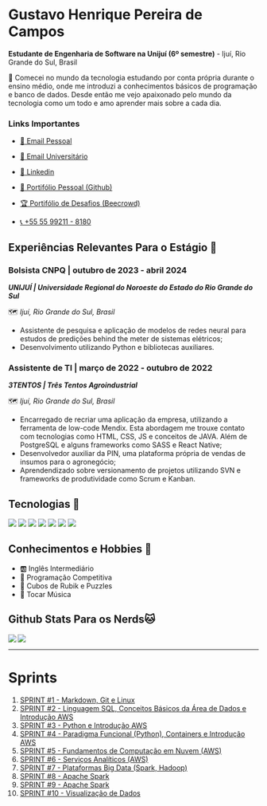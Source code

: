 # Gustavo Henrique Pereira de Campos

**Estudante de Engenharia de Software na Unijuí (6º semestre)** - Ijuí, Rio Grande do Sul, Brasil

<aside>
👋 Comecei no mundo da tecnologia estudando por conta própria durante o ensino médio, onde me introduzi a conhecimentos básicos de programação e banco de dados. Desde então me vejo apaixonado pelo mundo da tecnologia como um todo e amo aprender mais sobre a cada dia.

</aside>

### **Links Importantes**
- [📧 Email Pessoal](mailto:gustavop.campos2004@gmail.com)

- [📧 Email Universitário](mailto:gustavo.campos@sou.unijui.edu.br)

- [🔗 Linkedin](https://www.linkedin.com/in/gustavo-campos-a2573722a/)

- [👾 Portifólio Pessoal (Github)](https://github.com/GustavCampos)

- [🏆 Portifólio de Desafios (Beecrowd)](https://judge.beecrowd.com/en/profile/707323)

- [📞 +55 55 99211 - 8180](.)

## Experiências Relevantes Para o Estágio 💼

### Bolsista CNPQ | outubro de 2023 - abril 2024

***UNIJUÍ | Universidade Regional do Noroeste do Estado do Rio Grande do Sul***

🗺️ *Ijuí, Rio Grande do Sul, Brasil*

- Assistente de pesquisa e aplicação de modelos de redes neural para estudos de predições behind the meter de sistemas elétricos;
- Desenvolvimento utilizando Python e bibliotecas auxiliares.

### Assistente de TI | março de 2022 - outubro de 2022

***3TENTOS | Três Tentos Agroindustrial***

🗺️ *Ijuí, Rio Grande do Sul, Brasil*

- Encarregado de recriar uma aplicação da empresa, utilizando a ferramenta de low-code Mendix. Esta abordagem me trouxe contato com tecnologias como HTML, CSS, JS e conceitos de JAVA. Além de PostgreSQL e alguns frameworks como SASS e React Native;
- Desenvolvedor auxiliar da PIN, uma plataforma própria de vendas de insumos para o agronegócio;
- Aprendendizado sobre versionamento de projetos utilizando SVN e frameworks de produtividade como Scrum e Kanban.

## Tecnologias  🔧
<p>
  <img src='https://img.shields.io/badge/Python-3776AB?style=for-the-badge&logo=python&logoColor=white'>

  <img src='https://img.shields.io/badge/c++-%2300599C.svg?style=for-the-badge&logo=c%2B%2B&logoColor=white'>

  <img src='https://img.shields.io/badge/PHP-777BB4?style=for-the-badge&logo=php&logoColor=white'>

  <img src='https://img.shields.io/badge/Node.js-43853D?style=for-the-badge&logo=node.js&logoColor=white'>

  <img src='https://img.shields.io/badge/Sass-CC6699?style=for-the-badge&logo=sass&logoColor=white'>

  <img src='https://img.shields.io/badge/MySQL-00000F?style=for-the-badge&logo=mysql&logoColor=white'>

  <img src='https://img.shields.io/badge/Google_Cloud-4285F4?style=for-the-badge&logo=google-cloud&logoColor=white'>
</p>

## Conhecimentos e Hobbies 💯 
- 🆎 Inglês Intermediário
- 🏅 Programação Competitiva
- 🎲 Cubos de Rubik e Puzzles
- 🎸 Tocar Música

## Github Stats Para os Nerds🐱
<img align='left' src='https://github-readme-stats.vercel.app/api?username=GustavCampos&show_icons=true&theme=tokyonight&layout=compact#gh-dark-mode-only'>
<img src='https://github-readme-stats.vercel.app/api/top-langs/?username=GustavCampos&layout=compact&theme=tokyonight&hide=css,html,jupyter%20notebook'> 

___

# Sprints
1. [SPRINT #1 - Markdown, Git e Linux](Sprint%201/)
2. [SPRINT #2 - Linguagem SQL, Conceitos Básicos da Área de Dados e Introdução AWS](Sprint%202/)
3. [SPRINT #3 - Python e Introdução AWS](Sprint%203/)
4. [SPRINT #4 - Paradigma Funcional (Python), Containers e Introdução AWS](Sprint%204/)
5. [SPRINT #5 - Fundamentos de Computação em Nuvem (AWS)](Sprint%205/)
6. [SPRINT #6 - Serviços Analíticos (AWS)](Sprint%206/)
7. [SPRINT #7 - Plataformas Big Data (Spark, Hadoop)](Sprint%207/)
8. [SPRINT #8 - Apache Spark](Sprint%208/)
9. [SPRINT #9 - Apache Spark](Sprint%209/)
10. [SPRINT #10 - Visualização de Dados](Sprint%2010/)
